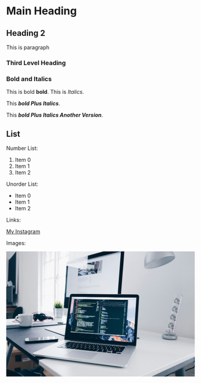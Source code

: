 # Main Heading

## Heading 2

This is paragraph

### Third Level Heading

### Bold and Italics

This is bold **bold**. This is _Italics_.

This ___bold Plus Italics___.

This ***bold Plus Italics Another Version***.

## List

Number List:
1. Item 0
2. Item 1
3. Item 2

Unorder List:
- Item 0
- Item 1
- Item 2

Links:

[My Instagram](https://www.instagram.com/bhargav_3_suthar/)

Images:

![Alt Image Description](laptop.jpeg)
